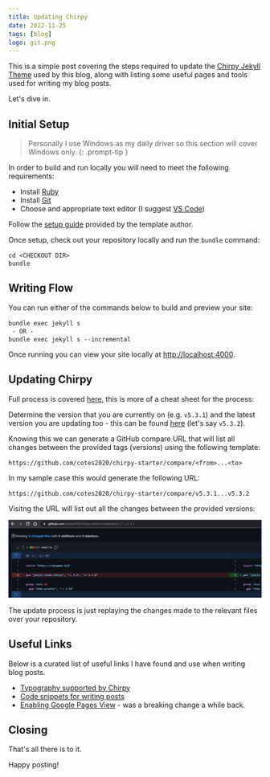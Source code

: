 ```yaml
---
title: Updating Chirpy
date: 2022-11-25
tags: [blog]
logo: git.png
---
```


This is a simple post covering the steps required to update the [Chirpy Jekyll Theme](https://github.com/cotes2020/jekyll-theme-chirpy) used by this blog, along with listing some useful pages and tools used for writing my blog posts.

Let's dive in.

## Initial Setup
> Personally I use Windows as my daily driver so this section will cover Windows only.
{: .prompt-tip }

In order to build and run locally you will need to meet the following requirements:

- Install [Ruby](https://rubyinstaller.org/downloads/)
- Install [Git](https://git-scm.com/)
- Choose and appropriate text editor (I suggest [VS Code](https://code.visualstudio.com/))

Follow the [setup guide](https://github.com/cotes2020/jekyll-theme-chirpy) provided by the template author.

Once setup, check out your repository locally and run the `bundle` command:

```shell
cd <CHECKOUT DIR>
bundle
```

## Writing Flow
You can run either of the commands below to build and preview your site:

```shell
bundle exec jekyll s
 - OR -
bundle exec jekyll s --incremental
```

Once running you can view your site locally at [http://localhost:4000](http://localhost:4000).

## Updating Chirpy
Full process is covered [here](https://github.com/cotes2020/jekyll-theme-chirpy/wiki/Upgrade-Guide), this is more of a cheat sheet for the process:

Determine the version that you are currently on (e.g. `v5.3.1`) and the latest version you are updating too - this can be found [here](https://github.com/cotes2020/jekyll-theme-chirpy/tags) (let's say `v5.3.2`).

Knowing this we can generate a GitHub compare URL that will list all changes between the provided tags (versions) using the following template:

```text
https://github.com/cotes2020/chirpy-starter/compare/<from>...<to>
```

In my sample case this would generate the following URL:

```text
https://github.com/cotes2020/chirpy-starter/compare/v5.3.1...v5.3.2
```

Visitng the URL will list out all the changes between the provided versions:

<img src="./001.png" alt="">

The update process is just replaying the changes made to the relevant files over your repository.

## Useful Links
Below is a curated list of useful links I have found and use when writing blog posts.

- [Typography supported by Chirpy](https://chirpy.cotes.page/posts/text-and-typography/#titles)
- [Code snippets for writing posts](https://chirpy.cotes.page/posts/write-a-new-post)
- [Enabling Google Pages View](https://chirpy.cotes.page/posts/enable-google-pv/) - was a breaking change a while back.

## Closing
That's all there is to it.

Happy posting!
